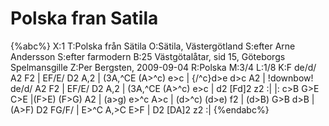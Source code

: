 # Polska fran Satila

{%abc%}
X:1
T:Polska från Sätila
O:Sätila, Västergötland
S:efter Arne Andersson
S:efter farmodern
B:25 Västgötalåtar, sid 15, Göteborgs Spelmansgille
Z:Per Bergsten, 2009-09-04
R:Polska
M:3/4
L:1/8
K:F
de/d/ A2 F2 | EF/E/ D2 A,2 | (3A,^CE (A>^c) e>c | {/^c}d>e d>c A2 |
!downbow! de/d/ A2 F2 | EF/E/ D2 A,2 | (3A,^CE (A>^c) e>c | d2 [Fd]2 z2 :|
|: c>B G>E C>E |(F>E) (F>G) A2 | (a>g) e>^c A>c | (d>^c) (d>e) f2 |
(d>B) G>B d>B | (A>F) D2 FG/F/ | E>^C A,>C E>F | D2 [DA]2 z2 :|
{%endabc%}
